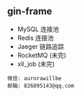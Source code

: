 ## gin-frame
- MySQL 连接池
- Redis 连接池
- Jaeger 链路追踪
- RocketMQ (未完) 
- xll_job (未完)

````
微信: aurorawillbe
邮箱: 826895143@qq.com
````

